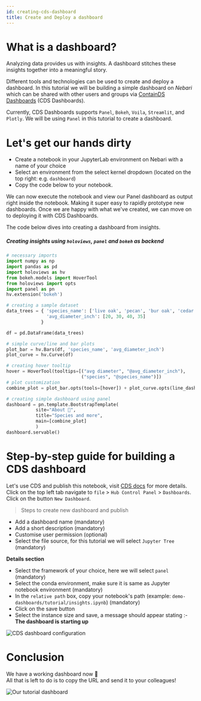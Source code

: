 ```yaml
---
id: creating-cds-dashboard
title: Create and Deploy a dashboard
---
```


# What is a dashboard?

Analyzing data provides us with insights. A dashboard stitches these insights together into a meaningful story.

Different tools and technologies can be used to create and deploy a dashboard. In this tutorial
we will be building a simple dashboard on _Nebari_ which can be shared with other users and groups via
[ContainDS Dashboards](https://cdsdashboards.readthedocs.io/en/stable/) (CDS Dashboards).

Currently, CDS Dashboards supports `Panel`, `Bokeh`, `Voila`, `Streamlit`, and `Plotly`.
We will be using `Panel` in this tutorial to create a dashboard.

# Let's get our hands dirty

- Create a notebook in your JupyterLab environment on Nebari with a name of your choice
- Select an environment from the select kernel dropdown (located on the top right: e.g. `dashboard`)
- Copy the code below to your notebook.

We can now execute the notebook and view our Panel dashboard as output right inside the notebook.
Making it super easy to rapidly prototype new dashboards. Once we are happy with what we've created,
we can move on to deploying it with CDS Dashboards.

The code below dives into creating a dashboard from insights.

##### Creating insights using `holoviews`, `panel` and `bokeh` as backend

```python
# necessary imports
import numpy as np
import pandas as pd
import holoviews as hv
from bokeh.models import HoverTool
from holoviews import opts
import panel as pn
hv.extension('bokeh')

# creating a sample dataset
data_trees = { 'species_name': ['live oak', 'pecan', 'bur oak', 'cedar elm'],
               'avg_diameter_inch': [20, 30, 40, 35]
             }

df = pd.DataFrame(data_trees)

# simple curve/line and bar plots
plot_bar = hv.Bars(df, 'species_name', 'avg_diameter_inch')
plot_curve = hv.Curve(df)

# creating hover tooltip
hover = HoverTool(tooltips=[("avg diameter", "@avg_diameter_inch"),
                            ("species", "@species_name")])
# plot customization
combine_plot = plot_bar.opts(tools=[hover]) + plot_curve.opts(line_dash='dashed')

# creating simple dashboard using panel
dashboard = pn.template.BootstrapTemplate(
           site="About 🌳",
           title="Species and more",
           main=[combine_plot]
           )
dashboard.servable()
```

# Step-by-step guide for building a CDS dashboard

Let's use CDS and publish this notebook, visit [CDS docs](https://cdsdashboards.readthedocs.io/en/stable/) for more details.
Click on the top left tab navigate to `file` > `Hub Control Panel` > `Dashboards`. Click on the button `New Dashboard`.

> Steps to create new dashboard and publish

- Add a dashboard name (mandatory)
- Add a short description (mandatory)
- Customise user permission (optional)
- Select the file source, for this tutorial we will select `Jupyter Tree` (mandatory)

**Details section**

- Select the framework of your choice, here we will select `panel` (mandatory)
- Select the conda environment, make sure it is same as Jupyter notebook environment (mandatory)
- In the `relative path` box, copy your notebook's path (example: `demo-dashboards/tutorial/insights.ipynb`) (mandatory)
- Click on the save button
- Select the instance size and save, a message should appear stating :- **The dashboard is starting up**

![CDS dashboard configuration](/img/cds_details.png)

# Conclusion

We have a working dashboard now 🎉  
All that is left to do is to copy the URL and send it to your colleagues!

![Our tutorial dashboard](/img/dashboard.png)
